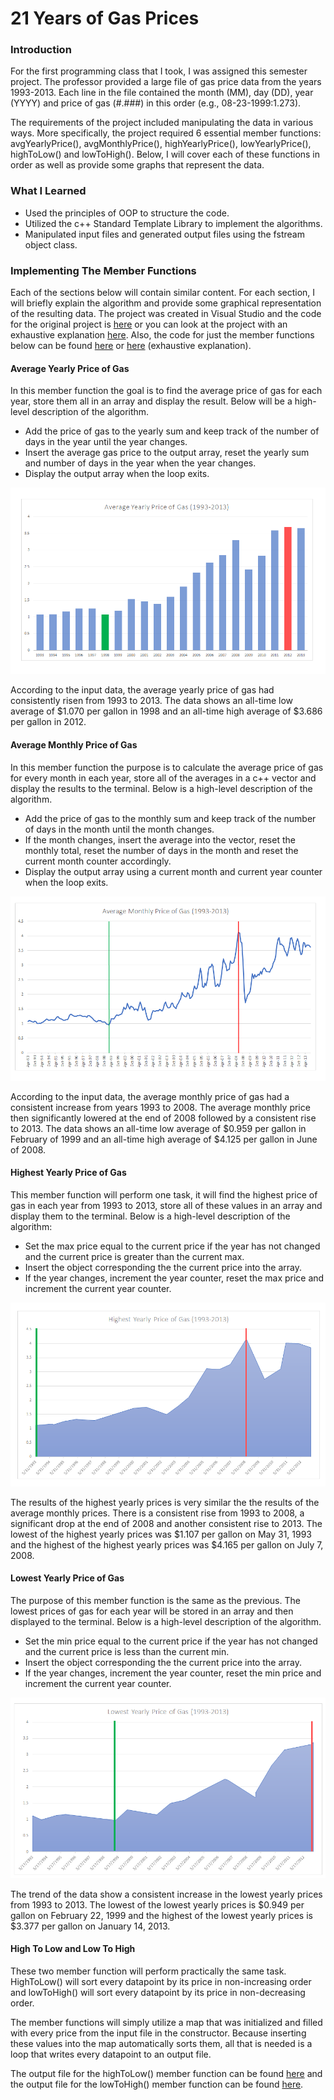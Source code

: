 # 21 Years of Gas Prices

### Introduction

For the first programming class that I took, I was assigned this semester project. The professor provided a large file of gas price data from the years 1993-2013. Each line in the file contained the month (MM), day (DD), year (YYYY) and price of gas (#.###) in this order (e.g., 08-23-1999:1.273).

The requirements of the project included manipulating the data in various ways. More specifically, the project required 6 essential member functions: avgYearlyPrice(), avgMonthlyPrice(), highYearlyPrice(), lowYearlyPrice(), highToLow() and lowToHigh(). Below, I will cover each of these functions in order as well as provide some graphs that represent the data.

### What I Learned

* Used the principles of OOP to structure the code.
* Utilized the c++ Standard Template Library to implement the algorithms.
* Manipulated input files and generated output files using the fstream object class.

### Implementing The Member Functions

Each of the sections below will contain similar content. For each section, I will briefly explain the algorithm and provide some graphical representation of the resulting data. The project was created in Visual Studio and the code for the original project is [here](https://github.com/CShatto99/Resume-Projects/tree/master/21YearsOfGasPrices) or you can look at the project with an exhaustive explanation [here](https://github.com/CShatto99/Resume-Projects/tree/master/21YearsOfGasPricesDescriptive). Also, the code for just the member functions below can be found [here](https://github.com/CShatto99/Resume-Projects/blob/master/21YearsOfGasPrices/21YearsOfGasPrices/NewLineMethods.h) or [here](https://github.com/CShatto99/Resume-Projects/blob/master/21YearsOfGasPricesDescriptive/21YearsOfGasPrices/NewLineMethods.h) (exhaustive explanation).

#### Average Yearly Price of Gas

In this member function the goal is to find the average price of gas for each year, store them all in an array and display the result.
Below will be a high-level description of the algorithm.

* Add the price of gas to the yearly sum and keep track of the number of days in the year until the year changes.
* Insert the average gas price to the output array, reset the yearly sum and number of days in the year when the year changes.
* Display the output array when the loop exits.

![AvgYearlyPrice](https://github.com/CShatto99/Resume-Projects/blob/master/READMEImg/AverageYearlyPriceImage.png)

According to the input data, the average yearly price of gas had consistently risen from 1993 to 2013. The data shows an all-time low average of $1.070 per gallon in 1998 and an all-time high average of $3.686 per gallon in 2012.

#### Average Monthly Price of Gas

In this member function the purpose is to calculate the average price of gas for every month in each year, store all of the averages in a c++ vector and display the results to the terminal.
Below is a high-level description of the algorithm.

* Add the price of gas to the monthly sum and keep track of the number of days in the month until the month changes.
* If the month changes, insert the average into the vector, reset the monthly total, reset the number of days in the month and reset the current month counter accordingly.
* Display the output array using a current month and current year counter when the loop exits.

![AvgMonthlyPrice](https://github.com/CShatto99/Resume-Projects/blob/master/READMEImg/AverageMonthlyPrice.png)

According to the input data, the average monthly price of gas had a consistent increase from years 1993 to 2008. The average monthly price then significantly lowered at the end of 2008 followed by a consistent rise to 2013. The data shows an all-time low average of $0.959 per gallon in February of 1999 and an all-time high average of $4.125 per gallon in June of 2008.

#### Highest Yearly Price of Gas

This member function will perform one task, it will find the highest price of gas in each year from 1993 to 2013, store all of these values in an array and display them to the terminal.
Below is a high-level description of the algorithm:

* Set the max price equal to the current price if the year has not changed and the current price is greater than the current max.
* Insert the object corresponding the the current price into the array.
* If the year changes, increment the year counter, reset the max price and increment the current year counter.

![HighYearlyPrice](https://github.com/CShatto99/Resume-Projects/blob/master/READMEImg/HighestYearlyPrice.png)

The results of the highest yearly prices is very similar the the results of the average monthly prices. There is a consistent rise from 1993 to 2008, a significant drop at the end of 2008 and another consistent rise to 2013. The lowest of the highest yearly prices was $1.107 per gallon on May 31, 1993 and the highest of the highest yearly prices was $4.165 per gallon on July 7, 2008.

#### Lowest Yearly Price of Gas

The purpose of this member function is the same as the previous. The lowest prices of gas for each year will be stored in an array and then displayed to the terminal. 
Below is a high-level description of the algorithm.

* Set the min price equal to the current price if the year has not changed and the current price is less than the current min.
* Insert the object corresponding the the current price into the array.
* If the year changes, increment the year counter, reset the min price and increment the current year counter.

![LowYearlyPrice](https://github.com/CShatto99/Resume-Projects/blob/master/READMEImg/LowestYearlyPrice.png)

The trend of the data show a consistent increase in the lowest yearly prices from 1993 to 2013. The lowest of the lowest yearly prices is $0.949 per gallon on February 22, 1999 and the highest of the lowest yearly prices is $3.377 per gallon on January 14, 2013.

#### High To Low and Low To High

These two member function will perform practically the same task. HighToLow() will sort every datapoint by its price in non-increasing order and lowToHigh() will sort every datapoint by its price in non-decreasing order.

The member functions will simply utilize a map that was initialized and filled with every price from the input file in the constructor. Because inserting these values into the map automatically sorts them, all that is needed is a loop that writes every datapoint to an output file.

The output file for the highToLow() member function can be found [here](https://github.com/CShatto99/21YearsOfGasPrices/blob/master/21YearsOfGasPrices/highToLow.txt) and the output file for the lowToHigh() member function can be found [here](https://github.com/CShatto99/21YearsOfGasPrices/blob/master/21YearsOfGasPrices/lowToHigh.txt).
